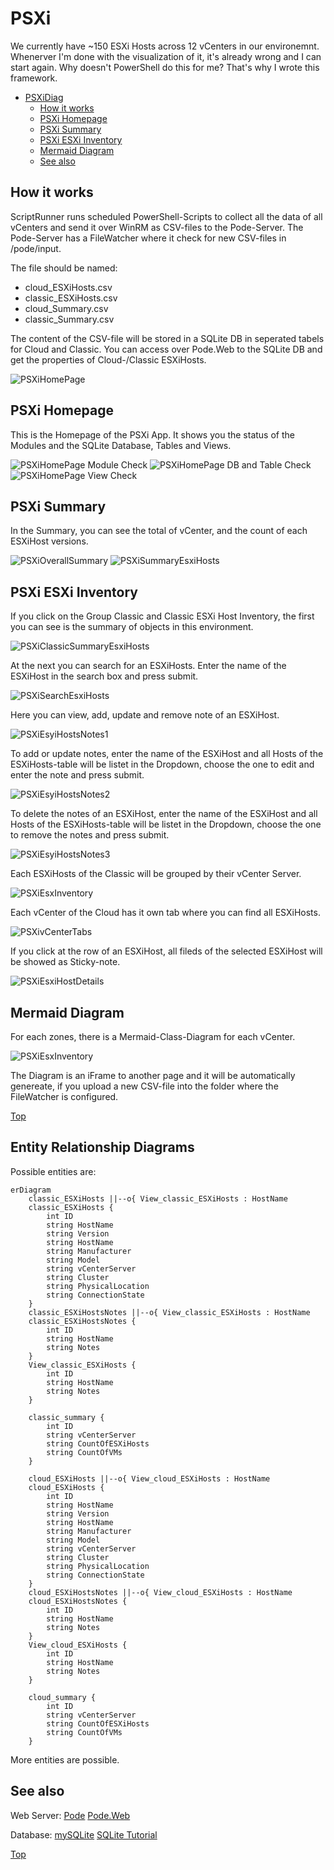 # PSXi

We currently have ~150 ESXi Hosts across 12 vCenters in our environemnt. Whenerver I'm done with the visualization of it, it's already wrong and I can start again. Why doesn't PowerShell do this for me? That's why I wrote this framework.

- [PSXiDiag](#psxidiag)
  - [How it works](#how-it-works)
  - [PSXi Homepage](#psxi-homepage)
  - [PSXi Summary](#psxi-summary)
  - [PSXi ESXi Inventory](#psxi-esxi-inventory)
  - [Mermaid Diagram](#mermaid-diagram)
  - [See also](#see-also)

## How it works

ScriptRunner runs scheduled PowerShell-Scripts to collect all the data of all vCenters and send it over WinRM as CSV-files to the Pode-Server. The Pode-Server has a FileWatcher where it check for new CSV-files in /pode/input.

The file should be named:
- cloud_ESXiHosts.csv
- classic_ESXiHosts.csv
- cloud_Summary.csv
- classic_Summary.csv

The content of the CSV-file will be stored in a SQLite DB in seperated tabels for Cloud and Classic. You can access over Pode.Web to the SQLite DB and get the properties of Cloud-/Classic ESXiHosts.

![PSXiHomePage](./pode/public/assets/img/PSXiPode.png)

## PSXi Homepage

This is the Homepage of the PSXi App. It shows you the status of the Modules and the SQLite Database, Tables and Views.

![PSXiHomePage Module Check](./img/PSXiHomePage1.png)
![PSXiHomePage DB and Table Check](./img/PSXiHomePage2.png)
![PSXiHomePage View Check](./img/PSXiHomePage3.png)

## PSXi Summary

In the Summary, you can see the total of vCenter, and the count of each ESXiHost versions.

![PSXiOverallSummary](./img/PSXiOverallSummary.png)
![PSXiSummaryEsxiHosts](./img/PSXiSummaryEsxiHosts.png)

## PSXi ESXi Inventory

If you click on the Group Classic and Classic ESXi Host Inventory, the first you can see is the summary of objects in this environment.

![PSXiClassicSummaryEsxiHosts](./img/PSXiClassicSummaryEsxiHosts.png)

At the next you can search for an ESXiHosts. Enter the name of the ESXiHost in the search box and press submit.

![PSXiSearchEsxiHosts](./img/PSXiSearchEsxiHosts.png)

Here you can view, add, update and remove note of an ESXiHost.

![PSXiEsyiHostsNotes1](img/PSXiEsyiHostsNotes1.png)

To add or update notes, enter the name of the ESXiHost and all Hosts of the ESXiHosts-table will be listet in the Dropdown, choose the one to edit and enter the note and press submit.

![PSXiEsyiHostsNotes2](img/PSXiEsyiHostsNotes2.png)

To delete the notes of an ESXiHost, enter the name of the ESXiHost and all Hosts of the ESXiHosts-table will be listet in the Dropdown, choose the one to remove the notes and press submit.

![PSXiEsyiHostsNotes3](img/PSXiEsyiHostsNotes3.png)

Each ESXiHosts of the Classic will be grouped by their vCenter Server.
 
![PSXiEsxInventory](./img/PSXiEsxInventory.png)

Each vCenter of the Cloud has it own tab where you can find all ESXiHosts.

![PSXivCenterTabs](./img/PSXivCenterTabs.png)

If you click at the row of an ESXiHost, all fileds of the selected ESXiHost will be showed as Sticky-note.

![PSXiEsxiHostDetails](img/PSXiEsxiHostDetails.png)

## Mermaid Diagram

For each zones, there is a Mermaid-Class-Diagram for each vCenter. 

![PSXiEsxInventory](./img/PSXiDiagramESXi.png)

The Diagram is an iFrame to another page and it will be automatically genereate, if you upload a new CSV-file into the folder where the FileWatcher is configured.

[Top](#)

## Entity Relationship Diagrams

Possible entities are:

````mermaid
erDiagram
    classic_ESXiHosts ||--o{ View_classic_ESXiHosts : HostName
    classic_ESXiHosts {
        int ID
        string HostName
        string Version
        string HostName
        string Manufacturer
        string Model
        string vCenterServer
        string Cluster
        string PhysicalLocation
        string ConnectionState
    }
    classic_ESXiHostsNotes ||--o{ View_classic_ESXiHosts : HostName
    classic_ESXiHostsNotes {
        int ID
        string HostName
        string Notes
    }
    View_classic_ESXiHosts {
        int ID
        string HostName
        string Notes
    }
        
    classic_summary {
        int ID
        string vCenterServer
        string CountOfESXiHosts
        string CountOfVMs
    }

    cloud_ESXiHosts ||--o{ View_cloud_ESXiHosts : HostName
    cloud_ESXiHosts {
        int ID
        string HostName
        string Version
        string HostName
        string Manufacturer
        string Model
        string vCenterServer
        string Cluster
        string PhysicalLocation
        string ConnectionState
    }
    cloud_ESXiHostsNotes ||--o{ View_cloud_ESXiHosts : HostName
    cloud_ESXiHostsNotes {
        int ID
        string HostName
        string Notes
    }
    View_cloud_ESXiHosts {
        int ID
        string HostName
        string Notes
    }

    cloud_summary {
        int ID
        string vCenterServer
        string CountOfESXiHosts
        string CountOfVMs
    }
````

More entities are possible.

## See also

Web Server: [Pode](https://badgerati.github.io/Pode/)
[Pode.Web](https://badgerati.github.io/Pode.Web/)

Database: [mySQLite](https://github.com/jdhitsolutions/MySQLite)
[SQLite Tutorial](https://www.sqlitetutorial.net)

[Top](#)
